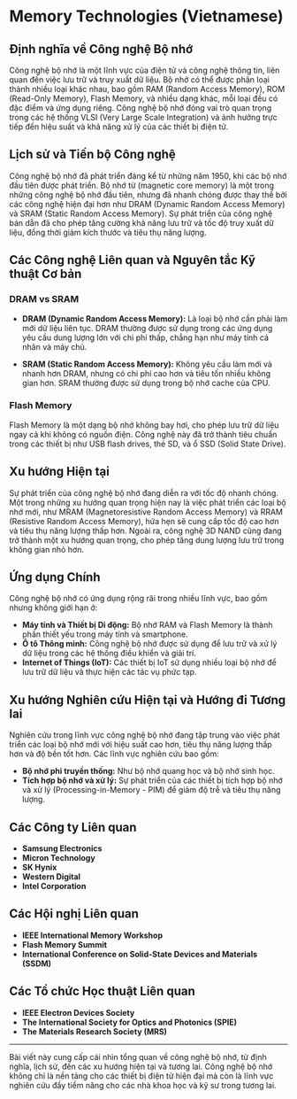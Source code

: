 # Memory Technologies (Vietnamese)

## Định nghĩa về Công nghệ Bộ nhớ

Công nghệ bộ nhớ là một lĩnh vực của điện tử và công nghệ thông tin, liên quan đến việc lưu trữ và truy xuất dữ liệu. Bộ nhớ có thể được phân loại thành nhiều loại khác nhau, bao gồm RAM (Random Access Memory), ROM (Read-Only Memory), Flash Memory, và nhiều dạng khác, mỗi loại đều có đặc điểm và ứng dụng riêng. Công nghệ bộ nhớ đóng vai trò quan trọng trong các hệ thống VLSI (Very Large Scale Integration) và ảnh hưởng trực tiếp đến hiệu suất và khả năng xử lý của các thiết bị điện tử.

## Lịch sử và Tiến bộ Công nghệ

Công nghệ bộ nhớ đã phát triển đáng kể từ những năm 1950, khi các bộ nhớ đầu tiên được phát triển. Bộ nhớ từ (magnetic core memory) là một trong những công nghệ bộ nhớ đầu tiên, nhưng đã nhanh chóng được thay thế bởi các công nghệ hiện đại hơn như DRAM (Dynamic Random Access Memory) và SRAM (Static Random Access Memory). Sự phát triển của công nghệ bán dẫn đã cho phép tăng cường khả năng lưu trữ và tốc độ truy xuất dữ liệu, đồng thời giảm kích thước và tiêu thụ năng lượng.

## Các Công nghệ Liên quan và Nguyên tắc Kỹ thuật Cơ bản

### DRAM vs SRAM

- **DRAM (Dynamic Random Access Memory):** Là loại bộ nhớ cần phải làm mới dữ liệu liên tục. DRAM thường được sử dụng trong các ứng dụng yêu cầu dung lượng lớn với chi phí thấp, chẳng hạn như máy tính cá nhân và máy chủ.
  
- **SRAM (Static Random Access Memory):** Không yêu cầu làm mới và nhanh hơn DRAM, nhưng có chi phí cao hơn và tiêu tốn nhiều không gian hơn. SRAM thường được sử dụng trong bộ nhớ cache của CPU.

### Flash Memory

Flash Memory là một dạng bộ nhớ không bay hơi, cho phép lưu trữ dữ liệu ngay cả khi không có nguồn điện. Công nghệ này đã trở thành tiêu chuẩn trong các thiết bị như USB flash drives, thẻ SD, và ổ SSD (Solid State Drive).

## Xu hướng Hiện tại

Sự phát triển của công nghệ bộ nhớ đang diễn ra với tốc độ nhanh chóng. Một trong những xu hướng quan trọng hiện nay là việc phát triển các loại bộ nhớ mới, như MRAM (Magnetoresistive Random Access Memory) và RRAM (Resistive Random Access Memory), hứa hẹn sẽ cung cấp tốc độ cao hơn và tiêu thụ năng lượng thấp hơn. Ngoài ra, công nghệ 3D NAND cũng đang trở thành một xu hướng quan trọng, cho phép tăng dung lượng lưu trữ trong không gian nhỏ hơn.

## Ứng dụng Chính

Công nghệ bộ nhớ có ứng dụng rộng rãi trong nhiều lĩnh vực, bao gồm nhưng không giới hạn ở:

- **Máy tính và Thiết bị Di động:** Bộ nhớ RAM và Flash Memory là thành phần thiết yếu trong máy tính và smartphone.
- **Ô tô Thông minh:** Công nghệ bộ nhớ được sử dụng để lưu trữ và xử lý dữ liệu trong các hệ thống điều khiển và giải trí.
- **Internet of Things (IoT):** Các thiết bị IoT sử dụng nhiều loại bộ nhớ để lưu trữ dữ liệu và thực hiện các tác vụ phức tạp.

## Xu hướng Nghiên cứu Hiện tại và Hướng đi Tương lai

Nghiên cứu trong lĩnh vực công nghệ bộ nhớ đang tập trung vào việc phát triển các loại bộ nhớ mới với hiệu suất cao hơn, tiêu thụ năng lượng thấp hơn và độ bền tốt hơn. Các lĩnh vực nghiên cứu bao gồm:

- **Bộ nhớ phi truyền thống:** Như bộ nhớ quang học và bộ nhớ sinh học.
- **Tích hợp bộ nhớ và xử lý:** Sự phát triển của các thiết bị tích hợp bộ nhớ và xử lý (Processing-in-Memory - PIM) để giảm độ trễ và tiêu thụ năng lượng.

## Các Công ty Liên quan

- **Samsung Electronics**
- **Micron Technology**
- **SK Hynix**
- **Western Digital**
- **Intel Corporation**

## Các Hội nghị Liên quan

- **IEEE International Memory Workshop**
- **Flash Memory Summit**
- **International Conference on Solid-State Devices and Materials (SSDM)**

## Các Tổ chức Học thuật Liên quan

- **IEEE Electron Devices Society**
- **The International Society for Optics and Photonics (SPIE)**
- **The Materials Research Society (MRS)**

---

Bài viết này cung cấp cái nhìn tổng quan về công nghệ bộ nhớ, từ định nghĩa, lịch sử, đến các xu hướng hiện tại và tương lai. Công nghệ bộ nhớ không chỉ là nền tảng cho các thiết bị điện tử hiện đại mà còn là lĩnh vực nghiên cứu đầy tiềm năng cho các nhà khoa học và kỹ sư trong tương lai.